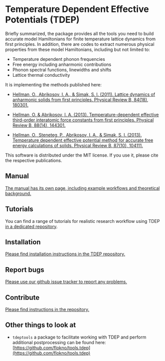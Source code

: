 Temperature Dependent Effective Potentials (TDEP)
===


Briefly summarized, the package provides all the tools you need to build accurate model Hamiltonians for finite temperature lattice dynamics from first principles. In addition, there are codes to extract numerous physical properties from these model Hamiltonians, including but not limited to:

* Temperature dependent phonon frequencies
* Free energy including anharmonic contributions
* Phonon spectral functions, linewidths and shifts
* Lattice thermal conductivity


It is implementing the methods published here:

*	[Hellman, O., Abrikosov, I. A., & Simak, S. I. (2011). Lattice dynamics of anharmonic solids from first principles. Physical Review B, 84(18), 180301.](http://doi.org/10.1103/PhysRevB.84.180301)

*	[Hellman, O. & Abrikosov, I. A. (2013). Temperature-dependent effective third-order interatomic force constants from first principles. Physical Review B, 88(14), 144301.](http://doi.org/10.1103/PhysRevB.88.144301)

*	[Hellman, O., Steneteg, P., Abrikosov, I. A., & Simak, S. I. (2013). Temperature dependent effective potential method for accurate free energy calculations of solids. Physical Review B, 87(10), 104111.](http://doi.org/10.1103/PhysRevB.87.104111)

This software is distributed under the MIT license. If you use it, please cite the respective publications.

## Manual

[The manual has its own page, including example workflows and theoretical background.](https://tdep-developers.github.io/tdep/)

## Tutorials

You can find a range of tutorials for realistic research workflow using TDEP [in a dedicated repository](https://github.com/tdep-developers/tdep-tutorials).

## Installation

[Please find installation instructions in the TDEP repository.](https://github.com/tdep-developers/tdep/blob/main/INSTALL.md)

## Report bugs

[Please use our github issue tracker to report any problems.](https://github.com/tdep-developers/tdep/issues)

## Contribute

[Please find instructions in the repository.](https://github.com/tdep-developers/tdep/blob/main/CONTRIBUTING.md)

## Other things to look at

* `tdeptools` a package to facilitate working with TDEP and perform additional postprocessing can be found here: [https://github.com/flokno/tools.tdep](https://github.com/flokno/tools.tdep)
